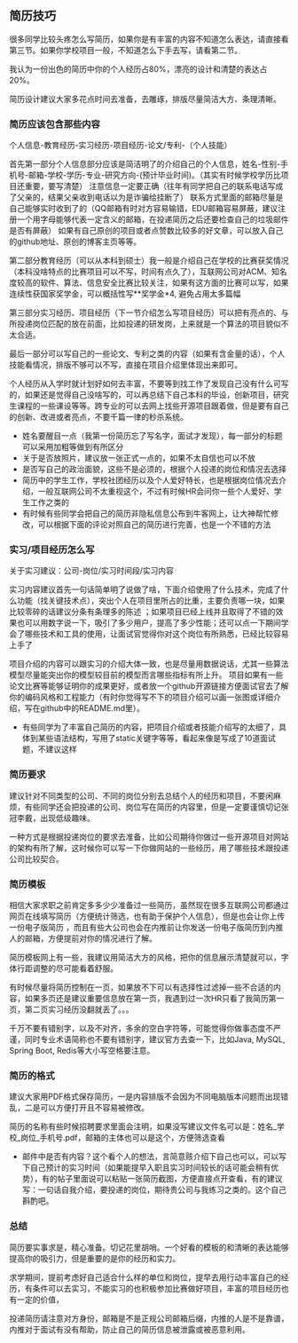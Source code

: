 ## 简历技巧

很多同学比较头疼怎么写简历，如果你是有丰富的内容不知道怎么表达，请直接看第三节。如果你学校项目一般，不知道怎么下手去写，请看第二节。

我认为一份出色的简历中你的个人经历占80%，漂亮的设计和清楚的表达占20%。

简历设计建议大家多花点时间去准备，去雕琢，排版尽量简洁大方、条理清晰。

### 简历应该包含那些内容

个人信息-教育经历-实习经历-项目经历-论文/专利-（个人技能）

首先第一部分个人信息部分应该是简洁明了的介绍自己的个人信息，姓名-性别-手机号-邮箱-学校-学历-专业-研究方向-(预计毕业时间)。（其实有时候学校学历比项目还重要，要写清楚）
注意信息一定要正确（往年有同学把自己的联系电话写成了父亲的，结果父亲收到电话以为是诈骗给挂断了）
联系方式里面的邮箱尽量是自己能够实时收到了的（QQ邮箱有时对方容易输错，EDU邮箱容易屏蔽，建议注册一个用字母能够代表一定含义的邮箱，在投递简历之后还要检查自己的垃圾邮件是否有屏蔽）
如果有自己原创的项目或者点赞数比较多的好文章，可以放入自己的github地址、原创的博客主页等等。

第二部分教育经历（可以从本科到硕士）我一般是介绍自己在学校的比赛获奖情况（本科没啥特点的比赛项目可以不写，时间有点久了），互联网公司对ACM、知名度较高的软件、算法、信息安全比赛比较关注，如果有这方面的比赛可以写，如果连续性获国家奖学金，可以概括性写\*\*奖学金\*4, 避免占用太多篇幅

第三部分实习经历、项目经历（下一节介绍怎么写项目经历）可以把有亮点的、与所投递岗位匹配的放在前面，比如投递的研发岗，上来就是一个算法的项目貌似不太合适。

最后一部分可以写自己的一些论文、专利之类的内容（如果有含金量的话），个人技能看情况，排版不够可以不写，直接在项目介绍里体现出来即可。

个人经历从入学时就计划好如何去丰富，不要等到找工作了发现自己没有什么可写的，如果还是觉得自己没啥写的，可以再总结下自己本科的毕设，创新项目，研究生课程的一些课设等等。跨专业的可以去网上找些开源项目跟着做，但是要有自己的创新、改进或者亮点，不要千篇一律的秒杀系统。

- 姓名要醒目一点（我第一份简历忘了写名字，面试才发现），每一部分的标题可以采用加粗等做到有所区分
- 关于是否放照片，建议放一张正式一点的，如果不太自信也可以不放
- 是否写自己的政治面貌，这些不是必须的，根据个人投递的岗位和情况去选择
- 简历中的学生工作，学校社团经历以及个人爱好特长，也是根据岗位情况去介绍，一般互联网公司不太重视这个，不过有时候HR会问你一些个人爱好、学生工作之类的
- 有时候有些同学会把自己的简历非隐私信息公布到牛客网上，让大神帮忙修改，可以根据下面的评论对照自己的简历进行完善，也是一个不错的方法

### 实习/项目经历怎么写

关于实习建议：公司-岗位/实习时间段/实习内容

实习内容建议首先一句话简单明了说做了啥，下面介绍使用了什么技术，完成了什么功能（找关键技术点），突出个人在项目里所占的比重，主要负责哪一块，如果比较零碎的话建议分条有条理多的陈述
；如果项目已经上线并且取得了不错的效果也可以用数字说一下，吸引了多少用户，提高了多少性能；还可以点一下期间学会了哪些技术和工具的使用，让面试官觉得你对这个岗位有所熟悉，已经比较容易上手了

项目介绍的内容可以跟实习的介绍大体一致，也是尽量用数据说话，尤其一些算法模型尽量能突出你的模型较目前的模型而言哪些指标有所上升。
项目如果有一些论文比赛等能够证明你的成果更好，或者放一个github开源链接方便面试官去了解你的编码风格和工程能力（有时你觉得写不下的项目介绍可以画一张图或详细介绍，写在github中的README.md里）。

- 有些同学为了丰富自己简历的内容，把项目介绍或者技能介绍写的太细了，具体到某些语法结构，写用了static关键字等等，看起来像是写成了10道面试题，不建议这样

### 简历要求

建议针对不同类型的公司、不同的岗位分别去总结个人的经历和项目，不要闲麻烦，有些同学还会把投递的公司、岗位写在简历的内容里，但是一定要谨慎切记张冠李戴，出现低级趣味。

一种方式是根据投递岗位的要求去准备，比如公司期待你做过一些开源项目对网站的架构有所了解，这时候你可以写一下你做网站的一些经历，用了哪些技术跟投递公司比较契合。

### 简历模板

相信大家求职之前肯定多多少少准备过一些简历，虽然现在很多互联网公司都通过网页在线填写简历（方便统计筛选，也有助于保护个人信息），但是也会让你上传一份电子版简历
，而且有些大公司也会在内推前让你发送一份电子版简历到内推人的邮箱，方便提前对你的情况进行了解。

简历模板网上有一些，我建议用简洁大方的风格，把你的信息展示清楚就可以，字体行距调整的尽可能看着舒服。

有时候尽量将简历控制在一页，如果放不下可以有选择性过滤掉一些不合适的内容，如果多页还是建议重要信息放在第一页，我遇到过一次HR只看了我简历第一页，第二页实习经历没翻就丢了。。。

千万不要有错别字，以及不对齐，多余的空白字符等，可能觉得你做事态度不严谨，同时专业术语简称也不要有错别字，建议官方去查一下，比如Java, MySQL, Spring Boot, Redis等大小写空格要注意。

### 简历的格式

建议大家用PDF格式保存简历，一是内容排版不会因为不同电脑版本问题而出现错乱，二是可以方便打开且不容易被修改。

简历的名称有些时候招聘要求里面会注明，如果没写建议文件名可以是：姓名_学校_岗位_手机号.pdf，邮箱的主体也可以是这个，方便筛选查看

- 邮件中是否有内容？这个看个人的想法，言简意赅介绍下自己也可以，可以写下自己预计的实习时间（如果能提早入职且实习时间较长的话可能会稍有优势），有的帖子里面说可以粘贴一张简历截图，方便直接点开查看，有的建议写：一句话自我介绍，要投递的岗位，期待贵公司与我练习之类的。这个自己斟酌吧。

### 总结

简历要实事求是，精心准备。切记花里胡哨。一个好看的模板的和清晰的表达能够提高你的吸引力，但是重要的是你的经历和实力。

求学期间，提前考虑好自己适合什么样的单位和岗位，提早去用行动丰富自己的经历，有条件可以去实习，不能实习的也积极参加比赛做好项目，丰富的项目经历也有一定的价值，

投递简历请注意对方身份，邮箱是不是正规公司邮箱后缀，内推的人是不是靠谱，内推对于面试有没有帮助，防止自己的简历信息被泄露或被恶意利用。

